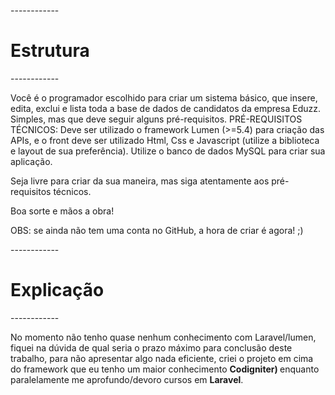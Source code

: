 
------------ <b><h1>Estrutura</h1></b> ------------

Você é o programador escolhido para criar um sistema básico, que insere, edita, exclui e lista toda a base de dados de candidatos da empresa Eduzz. Simples, mas que deve seguir alguns pré-requisitos.
PRÉ-REQUISITOS TÉCNICOS: 
Deve ser utilizado o framework Lumen (>=5.4) para criação das APIs, e o front deve ser utilizado Html, Css e Javascript (utilize a biblioteca e layout de sua preferência). Utilize o banco de dados MySQL para criar sua aplicação.

Seja livre para criar da sua maneira, mas siga atentamente aos pré-requisitos técnicos. 

Boa sorte e mãos a obra!

OBS: se ainda não tem uma conta no GitHub, a hora de criar é agora! ;) 


------------ <b><h1>Explicação</h1></b> ------------

No momento não tenho quase nenhum conhecimento com Laravel/lumen, fiquei na dúvida de qual seria o prazo máximo para conclusão deste trabalho, para não apresentar algo nada eficiente, criei o projeto em cima do framework que eu tenho um maior conhecimento <b>Codigniter) </b> enquanto paralelamente me aprofundo/devoro cursos em <b>Laravel</b>.

